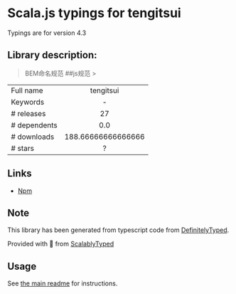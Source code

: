
# Scala.js typings for tengitsui

Typings are for version 4.3

## Library description:
>BEM命名规范 ##js规范 >

|                    |                 |
| ------------------ | :-------------: |
| Full name          | tengitsui |
| Keywords           | - |
| # releases         | 27 |
| # dependents       | 0.0 |
| # downloads        | 188.66666666666666 |
| # stars            | ? |

## Links
- [Npm](https://www.npmjs.com/package/tengitsui)
    


## Note
This library has been generated from typescript code from [DefinitelyTyped](https://definitelytyped.org).

Provided with :purple_heart: from [ScalablyTyped](https://github.com/oyvindberg/ScalablyTyped)

## Usage
See [the main readme](../../readme.md) for instructions.



